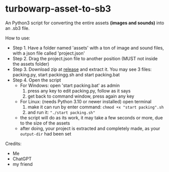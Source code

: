 # turbowarp-asset-to-sb3
An Python3 script for converting the entire assets **(images and sounds)** into an .sb3 file.

How to use:
- Step 1. Have a folder named 'assets' with a ton of image and sound files, with a json file called 'project.json'
- Step 2. Drag the project.json file to another position (MUST not inside the assets folder)
- Step 3. Download zip at [release](https://github.com/TuBeo5866/turbowarp-asset-to-sb3/releases/tag/v1.0.0) and extract it. You may see 3 files: packing.py, start packingg.sh and start packing.bat
- Step 4. Open the script 
     + For Windows: open 'start packing.bat' as admin
         1. press any key to edit packing.py, follow as it says
         2. get back to command window, press again any key
     + For Linux: (needs Python 3.10 or newer installed) open terminal
         1. make it can run by enter command: `chmod +x "start packing".sh`
         2. and run it: `"./start packing.sh"`
    - the script will do as its work, it may take a few seconds or more, due to the size of the assets
    - after doing, your project is extracted and completely made, as your ```output-dir``` had been set
    
Credits:
- Me
- ChatGPT
- my friend
